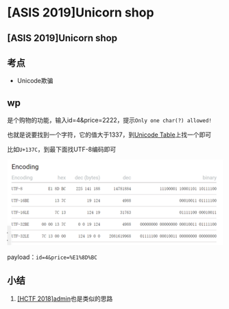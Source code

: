 # \[ASIS 2019]Unicorn shop

## \[ASIS 2019]Unicorn shop

## 考点

* Unicode欺骗

## wp

是个购物的功能，输入id=4\&price=2222，提示`Only one char(?) allowed!`

也就是说要找到一个字符，它的值大于1337，到[Unicode Table](https://unicode-table.com/en/)上找一个即可

比如`U+137C`，到最下面找UTF-8编码即可

![](<../../.gitbook/assets/image (25) (1) (1).png>)

payload：`id=4&price=%E1%8D%BC`

## 小结

1. [\[HCTF 2018\]admin](../../python/flask/hctf-2018-admin.md)也是类似的思路
